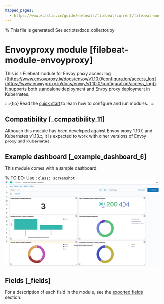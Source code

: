 ```yaml
---
mapped_pages:
  - https://www.elastic.co/guide/en/beats/filebeat/current/filebeat-module-envoyproxy.html
---
```


% This file is generated! See scripts/docs_collector.py

# Envoyproxy module [filebeat-module-envoyproxy]

This is a Filebeat module for Envoy proxy access log ([https://www.envoyproxy.io/docs/envoy/v1.10.0/configuration/access_log](https://www.envoyproxy.io/docs/envoy/v1.10.0/configuration/access_log)). It supports both standalone deployment and Envoy proxy deployment in Kubernetes.

::::{tip}
Read the [quick start](/reference/filebeat/filebeat-installation-configuration.md) to learn how to configure and run modules.
::::



## Compatibility [_compatibility_11]

Although this module has been developed against Envoy proxy 1.10.0 and Kubernetes v1.13.x, it is expected to work with other versions of Envoy proxy and Kubernetes.


## Example dashboard [_example_dashboard_6]

This module comes with a sample dashboard.

% TO DO: Use `:class: screenshot`
![kibana envoyproxy](images/kibana-envoyproxy.jpg)

## Fields [_fields]

For a description of each field in the module, see the [exported fields](/reference/filebeat/exported-fields-envoyproxy.md) section.
